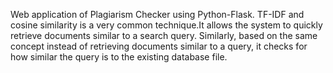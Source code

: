 Web application of Plagiarism Checker using Python-Flask. 
TF-IDF and cosine similarity is a very common technique.It allows the system to quickly retrieve 
documents similar to a search query. Similarly, based on the same concept instead of retrieving 
documents similar to a query, it checks for how similar the query is to the existing database file. 
